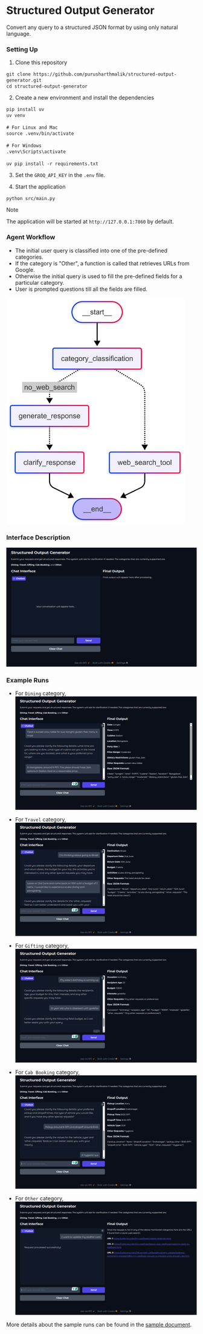 # Structured Output Generator

Convert any query to a structured JSON format by using only natural language.

### Setting Up

1. Clone this repository

```
git clone https://github.com/purusharthmalik/structured-output-generator.git
cd structured-output-generator
```

2. Create a new environment and install the dependencies

```
pip install uv
uv venv

# For Linux and Mac
source .venv/bin/activate

# For Windows
.venv\Scripts\activate

uv pip install -r requirements.txt
```

3. Set the `GROQ_API_KEY` in the `.env` file.

4. Start the application

```
python src/main.py
```

> [!NOTE]
> The application will be started at `http://127.0.0.1:7860` by default.

### Agent Workflow

- The initial user query is classified into one of the pre-defined categories.
- If the category is "Other", a function is called that retrieves URLs from Google.
- Otherwise the initial query is used to fill the pre-defined fields for a particular category.
- User is prompted questions till all the fields are filled.
<img src="/images/workflow.png" height="600">

### Interface Description

![initial screen](/images/init_screen.png)

### Example Runs

- For `Dining` category,
![dining](/images/dining_test.png)

- For `Travel` category,
![travel](/images/travel_test.png)

- For `Gifting` category,
![gifting](/images/gifting_test.png)

- For `Cab Booking` category,
![cab booking](/images/cab_booking_test.png)

- For `Other` category,
![other](/images/other_test.png)

More details about the sample runs can be found in the [sample document](sample_doc.md).
